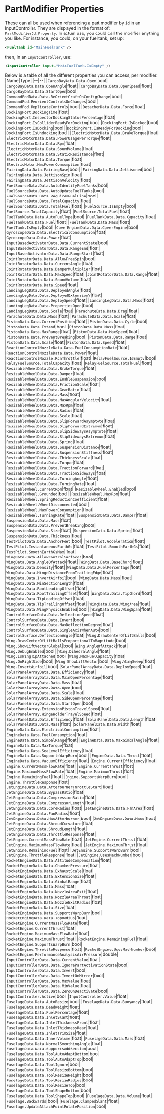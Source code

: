 # PartModifier Properties
These can all be used when referencing a part modifier by `id` in an InputController.
They are displayed in the format of: `PartModifierId.Property`. In actual use, you could call the modifier anything you like. For instance, you could, on your fuel tank, set up:
```xml
<FuelTank id="MainFuelTank" />
```
then, in an `InputController`, use:
```xml
<InputController input="MainFuelTank.IsEmpty" />
```
Below is a table of all the different properties you can access, per modifier.
|Name|Type|
|--|--|
|`CargoBayData.Data.Open`|bool|
|`CargoBayData.Data.OpenAngle`|float|
|`CargoBayData.Data.OpenSpeed`|float|
|`CargoBayData.Data.StartOpen`|bool|
|`CommandPodData.Data.ReOrientCraftOnConfigChange`|bool|
|`CommandPod.ReorientControlsOnChanges`|bool|
|`CommandPod.ReplicateControls`|bool|
|`DetacherData.Data.Force`|float|
|`DockingPort.DockingTime`|float|
|`DockingPort.InspectorDockingStatusPercentage`|float|
|`DockingPort.IsColliderReadyForDocking`|bool|
|`DockingPort.IsDocked`|bool|
|`DockingPort.IsDocking`|bool|
|`DockingPort.IsReadyForDocking`|bool|
|`DockingPort.IsUndocking`|bool|
|`ElectricMotorData.Data.BrakeTorque`|float|
|`ElectricMotorData.Data.PowerUsagePerTorque`|float|
|`ElectricMotorData.Data.Rpm`|float|
|`ElectricMotorData.Data.SoundVolume`|float|
|`ElectricMotorData.Data.StaticResistance`|float|
|`ElectricMotorData.Data.Torque`|float|
|`ElectricMotor.MaxPowerConsumption`|float|
|`FairingData.Data.FairingBase`|bool|
|`FairingData.Data.Jettisoned`|bool|
|`FairingData.Data.JettisonSpin`|float|
|`FairingData.Data.JettisonVelocity`|float|
|`FuelSourceData.Data.AutoIdentifyFuelTanks`|bool|
|`FuelSourceData.Data.AutoUpdateFuelTanks`|bool|
|`FuelSourceData.Data.RequiresFuelLine`|bool|
|`FuelSourceData.Data.TotalCapacity`|float|
|`FuelSourceData.Data.TotalFuel`|float|
|`FuelSource.IsEmpty`|bool|
|`FuelSource.TotalCapacity`|float|
|`FuelSource.TotalFuel`|float|
|`FuelTankData.Data.AutoFuelType`|bool|
|`FuelTankData.Data.Capacity`|float|
|`FuelTankData.Data.Fuel`|float|
|`FuelTankData.Data.Mass`|float|
|`FuelTank.IsEmpty`|bool|
|`CoverEngineData.Data.CoverEngine`|bool|
|`GyroscopeData.Data.ElectricalConsumption`|float|
|`GyroscopeData.Data.Power`|float|
|`InputBasedActivatorData.Data.CurrentState`|bool|
|`InputBasedActivatorData.Data.RangeEnd`|float|
|`InputBasedActivatorData.Data.RangeStart`|float|
|`JointRotatorData.Data.AllowFreeSpin`|bool|
|`JointRotatorData.Data.CurrentAngle`|float|
|`JointRotatorData.Data.DamperMultiplier`|float|
|`JointRotatorData.Data.MaxSpeed`|float|
|`JointRotatorData.Data.Range`|float|
|`JointRotatorData.Data.SoundVolume`|float|
|`JointRotatorData.Data.Speed`|float|
|`LandingLegData.Data.DeployedAngle`|float|
|`LandingLegData.Data.DeployedExtensionY`|float|
|`LandingLegData.Data.DeploySpeed`|float|
|`LandingLegData.Data.Mass`|float|
|`LandingLegData.Data.PropertiesOpen`|bool|
|`LandingLegData.Data.Scale`|float|
|`ParachuteData.Data.Drag`|float|
|`ParachuteData.Data.Mass`|float|
|`ParachuteData.Data.Scale`|float|
|`PistonData.Data.CurrentPosition`|float|
|`PistonData.Data.Cycle`|bool|
|`PistonData.Data.Extend`|bool|
|`PistonData.Data.Mass`|float|
|`PistonData.Data.MaxRange`|float|
|`PistonData.Data.MaxSpeed`|float|
|`PistonData.Data.PreventBreaking`|bool|
|`PistonData.Data.Range`|float|
|`PistonData.Data.Scale`|float|
|`PistonData.Data.Speed`|float|
|`ReactionControlNozzleData.Data.FuelConsumptionRate`|float|
|`ReactionControlNozzleData.Data.Power`|float|
|`ReactionControlNozzle.RcnThrottle`|float|
|`RelayFuelSource.IsEmpty`|bool|
|`RelayFuelSource.TotalCapacity`|float|
|`RelayFuelSource.TotalFuel`|float|
|`ResizableWheelData.Data.BrakeTorque`|float|
|`ResizableWheelData.Data.Damper`|float|
|`ResizableWheelData.Data.EnableSuspension`|bool|
|`ResizableWheelData.Data.FrictionScale`|float|
|`ResizableWheelData.Data.GearRatio`|float|
|`ResizableWheelData.Data.Mass`|float|
|`ResizableWheelData.Data.MaxAngularVelocity`|float|
|`ResizableWheelData.Data.MaxRpm`|float|
|`ResizableWheelData.Data.Radius`|float|
|`ResizableWheelData.Data.Scale`|float|
|`ResizableWheelData.Data.SlipForwardAsymptote`|float|
|`ResizableWheelData.Data.SlipForwardExtremum`|float|
|`ResizableWheelData.Data.SlipSidewaysAsymptote`|float|
|`ResizableWheelData.Data.SlipSidewaysExtremum`|float|
|`ResizableWheelData.Data.Spring`|float|
|`ResizableWheelData.Data.SuspensionDistance`|float|
|`ResizableWheelData.Data.SuspensionStiffness`|float|
|`ResizableWheelData.Data.ThicknessScale`|float|
|`ResizableWheelData.Data.Torque`|float|
|`ResizableWheelData.Data.TractionForward`|float|
|`ResizableWheelData.Data.TractionSideways`|float|
|`ResizableWheelData.Data.TurningAngle`|float|
|`ResizableWheelData.Data.TurningRate`|float|
|`ResizableWheel.CurrentRpm`|float|
|`ResizableWheel.Enabled`|bool|
|`ResizableWheel.Grounded`|bool|
|`ResizableWheel.MaxRpm`|float|
|`ResizableWheel.SpringReductionCoefficient`|float|
|`ResizableWheel.WheelDisconnected`|bool|
|`ResizableWheel.MaxPowerConsumption`|float|
|`ResizableWheel.TurningRate`|float|
|`SuspensionData.Data.Damper`|float|
|`SuspensionData.Data.Mass`|float|
|`SuspensionData.Data.PreventBreaking`|bool|
|`SuspensionData.Data.Size`|float|
|`SuspensionData.Data.Spring`|float|
|`SuspensionData.Data.Thickness`|float|
|`TestPilotData.Data.AnchorFeet`|bool|
|`TestPilot.Acceleration`|float|
|`TestPilot.InstantaneousEarthGs`|float|
|`TestPilot.SmoothEarthGs`|float|
|`TestPilot.SmoothEarthGsMax`|float|
|`WingData.Data.AllowControlSurfaces`|bool|
|`WingData.Data.AngleOfAttack`|float|
|`WingData.Data.BaseChord`|float|
|`WingData.Data.Density`|float|
|`WingData.Data.FuelPercentage`|float|
|`WingData.Data.HingeDistanceFromTrailingEdge`|float|
|`WingData.Data.InvertAirfoil`|bool|
|`WingData.Data.Mass`|float|
|`WingData.Data.MinSectionLength`|float|
|`WingData.Data.RootLeadingOffset`|float|
|`WingData.Data.RootTrailingOffset`|float|
|`WingData.Data.TipChord`|float|
|`WingData.Data.TipLeadingOffset`|float|
|`WingData.Data.TipTrailingOffset`|float|
|`WingData.Data.WingArea`|float|
|`WingData.Data.WingPhysicsEnabled`|bool|
|`WingData.Data.WingSpan`|float|
|`ControlSurfaceData.Data.DeflectionSpeed`|float|
|`ControlSurfaceData.Data.Invert`|bool|
|`ControlSurfaceData.Data.MaxDeflectionDegree`|float|
|`ControlSurfaceData.Data.SingleAxisWhenAuto`|bool|
|`ControlSurface.DeflectionAngle`|float|
|`Wing.DrawCenterOfLiftBalls`|bool|
|`Wing.DrawCenterOfLiftBallsProportionalToMagnitude`|bool|
|`Wing.ShowLiftVectorGlobal`|bool|
|`Wing.AngleOfAttack`|float|
|`Wing.DebugEnabled`|bool|
|`Wing.DihedralAngle`|float|
|`Wing.IsWingTipAttached`|bool|
|`Wing.MaxFuelCapacity`|float|
|`Wing.OnRightSide`|bool|
|`Wing.ShowLiftVector`|bool|
|`Wing.WingSweep`|float|
|`Wing.InvertAirfoil`|bool|
|`SolarPanelArrayData.Data.DeploySpeed`|float|
|`SolarPanelArrayData.Data.Efficiency`|float|
|`SolarPanelArrayData.Data.MainOpenPercentage`|float|
|`SolarPanelArrayData.Data.Mass`|float|
|`SolarPanelArrayData.Data.Open`|bool|
|`SolarPanelArrayData.Data.Scale`|float|
|`SolarPanelArrayData.Data.SideOpenPercentage`|float|
|`SolarPanelArrayData.Data.StartOpen`|bool|
|`SolarPanelArray.ExtensionPistonTravelSpeed`|float|
|`SolarPanelArray.HingeHolderTravelSpeed`|float|
|`SolarPanelData.Data.Efficiency`|float|
|`SolarPanelData.Data.Length`|float|
|`SolarPanelData.Data.Mass`|float|
|`SolarPanelData.Data.Width`|float|
|`EngineData.Data.ElectricalConsumption`|float|
|`EngineData.Data.FuelConsumption`|float|
|`EngineData.Data.GimbalRange`|float|
|`EngineData.Data.MaxGimbalAngle`|float|
|`EngineData.Data.MaxTorque`|float|
|`EngineData.Data.SeaLevelEfficiency`|float|
|`EngineData.Data.SupportsWarpBurn`|bool|
|`EngineData.Data.Thrust`|float|
|`EngineData.Data.VacuumEfficiency`|float|
|`Engine.CurrentEfficiency`|float|
|`Engine.CurrentMassFlowRate`|float|
|`Engine.CurrentThrust`|float|
|`Engine.MaximumMassFlowRate`|float|
|`Engine.MaximumThrust`|float|
|`Engine.RemainingFuel`|float|
|`Engine.SupportsWarpBurn`|bool|
|`Engine.ThrottleResponse`|float|
|`JetEngineData.Data.AfterburnerThrottleStart`|float|
|`JetEngineData.Data.BypassRatio`|float|
|`JetEngineData.Data.CompressionRatio`|float|
|`JetEngineData.Data.CompressorLength`|float|
|`JetEngineData.Data.CoreRadius`|float|
|`JetEngineData.Data.FanArea`|float|
|`JetEngineData.Data.FanRadius`|float|
|`JetEngineData.Data.HasAfterburner`|bool|
|`JetEngineData.Data.Mass`|float|
|`JetEngineData.Data.ShroudCurvature`|float|
|`JetEngineData.Data.ShroudLength`|float|
|`JetEngineData.Data.ThrottleResponse`|float|
|`JetEngine.CurrentMassFlowRate`|float|
|`JetEngine.CurrentThrust`|float|
|`JetEngine.MaximumMassFlowRate`|float|
|`JetEngine.MaximumThrust`|float|
|`JetEngine.RemainingFuel`|float|
|`JetEngine.SupportsWarpBurn`|bool|
|`JetEngine.ThrottleResponse`|float|
|`JetEngine.UsesMachNumber`|bool|
|`RocketEngineData.Data.AltitudeCompensation`|float|
|`RocketEngineData.Data.ChamberPressure`|float|
|`RocketEngineData.Data.ExhaustScale`|float|
|`RocketEngineData.Data.ExtensionSize`|float|
|`RocketEngineData.Data.GimbalRange`|float|
|`RocketEngineData.Data.Mass`|float|
|`RocketEngineData.Data.NozzleAreaExit`|float|
|`RocketEngineData.Data.NozzleAreaThroat`|float|
|`RocketEngineData.Data.NozzleExitRadius`|float|
|`RocketEngineData.Data.Size`|float|
|`RocketEngineData.Data.SupportsWarpBurn`|bool|
|`RocketEngineData.Data.TopRadius`|float|
|`RocketEngine.CurrentMassFlowRate`|float|
|`RocketEngine.CurrentThrust`|float|
|`RocketEngine.MaximumMassFlowRate`|float|
|`RocketEngine.MaximumThrust`|float|
|`RocketEngine.RemainingFuel`|float|
|`RocketEngine.SupportsWarpBurn`|bool|
|`RocketEngine.ThrottleResponse`|float|
|`RocketEngine.UsesMachNumber`|bool|
|`RocketEngine.PerformanceAnalysisAirPressure`|double|
|`InputControllerData.Data.CurrentValue`|float|
|`InputControllerData.Data.IgnorePartActivationState`|bool|
|`InputControllerData.Data.Invert`|bool|
|`InputControllerData.Data.InvertOnMirror`|bool|
|`InputControllerData.Data.MaxValue`|float|
|`InputControllerData.Data.MinValue`|float|
|`InputControllerData.Data.ZeroOnDeactivate`|bool|
|`InputController.Active`|bool|
|`InputController.Value`|float|
|`FuselageData.Data.AutoResize`|bool|
|`FuselageData.Data.Buoyancy`|float|
|`FuselageData.Data.DeadWeight`|float|
|`FuselageData.Data.FuelPercentage`|float|
|`FuselageData.Data.InletSlant`|float|
|`FuselageData.Data.InletThicknessFront`|float|
|`FuselageData.Data.InletThicknessRear`|float|
|`FuselageData.Data.InletTrimSize`|float|
|`FuselageData.Data.InnerVolume`|float|
|`FuselageData.Data.Mass`|float|
|`FuselageData.Data.NormalSmoothingAngle`|float|
|`FuselageData.Data.SupportsAddSection`|bool|
|`FuselageData.Data.ToolAutoAdaptBottom`|bool|
|`FuselageData.Data.ToolAutoAdaptTop`|bool|
|`FuselageData.Data.ToolIgnore`|bool|
|`FuselageData.Data.ToolResizeBottom`|bool|
|`FuselageData.Data.ToolResizeHeight`|bool|
|`FuselageData.Data.ToolResizeRadius`|bool|
|`FuselageData.Data.ToolResizeTop`|bool|
|`FuselageData.Data.ToolShapeBottom`|bool|
|`FuselageData.Data.ToolShapeTop`|bool|
|`FuselageData.Data.Volume`|float|
|`Fuselage.Backwards`|bool|
|`Fuselage.ClampedSlant`|float|
|`Fuselage.UpdateAttachPointRotatePosition`|bool|
